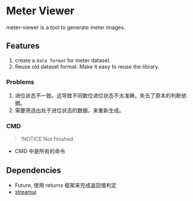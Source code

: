 # Meter Viewer

meter-viewer is a tool to generate meter images.

## Features

1. create a `data format` for meter dataset.
2. Reuse old dataset format. Make it easy to reuse the library.

### Problems

1. 进位状态不一致。这导致不同数位进位状态不太准确，失去了原本的判断依据。
2. 需要筛选出处于进位状态的数据，来重新生成。

### CMD

> !NOTICE
> Not finished.

- CMD 中是所有的命令

## Dependencies

- Future, 使用 returns 框架来完成返回值判定
- [streamui](https://docs.streamlit.io/get-started/tutorials/create-an-app)